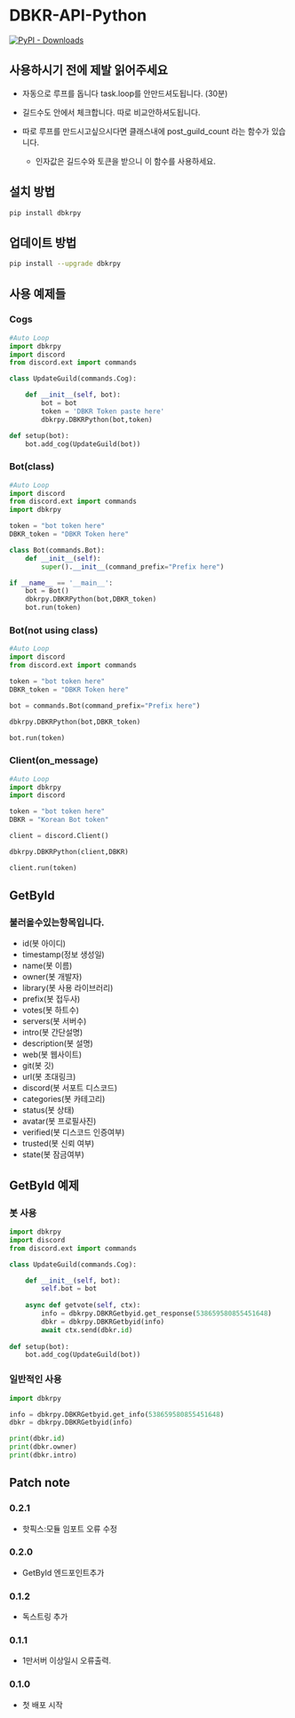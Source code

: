 # DBKR-API-Python

[![PyPI - Downloads](https://img.shields.io/pypi/dm/dbkrpy)](https://pypi.org/project/dbkrpy/)

## 사용하시기 전에 제발 읽어주세요

* 자동으로 루프를 돕니다 task.loop를 안만드셔도됩니다. (30분)

* 길드수도 안에서 체크합니다. 따로 비교안하셔도됩니다.

* 따로 루프를 만드시고싶으시다면 클래스내에 post_guild_count 라는 함수가 있습니다.

  * 인자값은 길드수와 토큰을 받으니 이 함수를 사용하세요.

## 설치 방법

```sh
pip install dbkrpy
```

## 업데이트 방법

```sh
pip install --upgrade dbkrpy
```

## 사용 예제들

### Cogs

```py
#Auto Loop
import dbkrpy
import discord
from discord.ext import commands

class UpdateGuild(commands.Cog):

    def __init__(self, bot):
        bot = bot
        token = 'DBKR Token paste here'
        dbkrpy.DBKRPython(bot,token)

def setup(bot):
    bot.add_cog(UpdateGuild(bot))

```

### Bot(class)

```py
#Auto Loop
import discord
from discord.ext import commands
import dbkrpy

token = "bot token here"
DBKR_token = "DBKR Token here"

class Bot(commands.Bot):
    def __init__(self):
        super().__init__(command_prefix="Prefix here")

if __name__ == '__main__':
    bot = Bot()
    dbkrpy.DBKRPython(bot,DBKR_token)
    bot.run(token)
```

### Bot(not using class)

```py
#Auto Loop
import discord
from discord.ext import commands

token = "bot token here"
DBKR_token = "DBKR Token here"

bot = commands.Bot(command_prefix="Prefix here")

dbkrpy.DBKRPython(bot,DBKR_token)

bot.run(token)
```

### Client(on_message)

```py
#Auto Loop
import dbkrpy
import discord

token = "bot token here"
DBKR = "Korean Bot token"

client = discord.Client()

dbkrpy.DBKRPython(client,DBKR)

client.run(token)
```

## GetById

### 불러올수있는항목입니다.

* id(봇 아이디)
* timestamp(정보 생성일)
* name(봇 이름)
* owner(봇 개발자)
* library(봇 사용 라이브러리)
* prefix(봇 접두사)
* votes(봇 하트수)
* servers(봇 서버수)
* intro(봇 간단설명)
* description(봇 설명)
* web(봇 웹사이트)
* git(봇 깃)
* url(봇 초대링크)
* discord(봇 서포트 디스코드)
* categories(봇 카테고리)
* status(봇 상태)
* avatar(봇 프로필사진)
* verified(봇 디스코드 인증여부)
* trusted(봇 신뢰 여부)
* state(봇 잠금여부)

## GetById 예제

### 봇 사용
```py
import dbkrpy
import discord
from discord.ext import commands

class UpdateGuild(commands.Cog):

    def __init__(self, bot):
        self.bot = bot
        
    async def getvote(self, ctx):
        info = dbkrpy.DBKRGetbyid.get_response(538659580855451648)
        dbkr = dbkrpy.DBKRGetbyid(info)
        await ctx.send(dbkr.id)
        
def setup(bot):
    bot.add_cog(UpdateGuild(bot))
```

### 일반적인 사용

```py
import dbkrpy

info = dbkrpy.DBKRGetbyid.get_info(538659580855451648)
dbkr = dbkrpy.DBKRGetbyid(info)

print(dbkr.id)
print(dbkr.owner)
print(dbkr.intro)
```

## Patch note

### 0.2.1

* 핫픽스:모듈 임포트 오류 수정

### 0.2.0

* GetById 엔드포인트추가

### 0.1.2

* 독스트링 추가

### 0.1.1

* 1만서버 이상일시 오류출력.

### 0.1.0

* 첫 배포 시작
